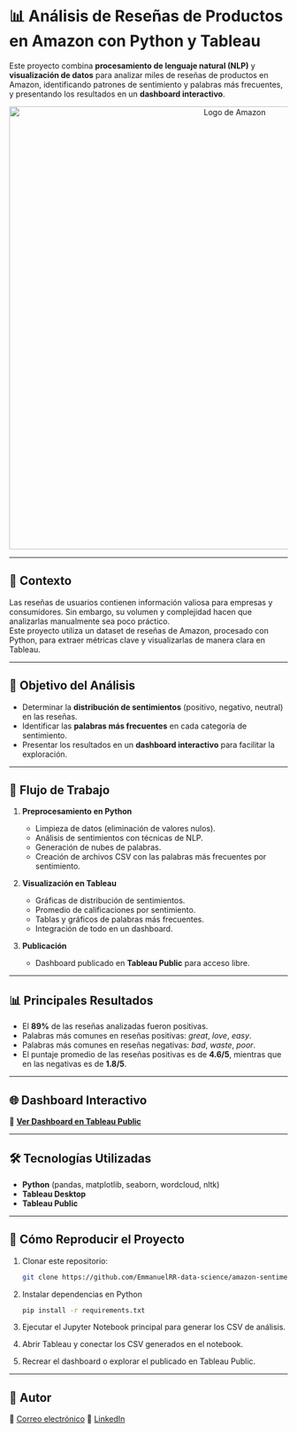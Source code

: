 # 📊 Análisis de Reseñas de Productos en Amazon con Python y Tableau

Este proyecto combina **procesamiento de lenguaje natural (NLP)** y **visualización de datos** para analizar miles de reseñas de productos en Amazon, identificando patrones de sentimiento y palabras más frecuentes, y presentando los resultados en un **dashboard interactivo**.

<p align="center">
<img src="https://upload.wikimedia.org/wikipedia/commons/thumb/a/a9/Amazon_logo.svg/905px-Amazon_logo.svg.png" alt="Logo de Amazon" width="800">
</p>

---

## 📌 Contexto
Las reseñas de usuarios contienen información valiosa para empresas y consumidores. Sin embargo, su volumen y complejidad hacen que analizarlas manualmente sea poco práctico.  
Este proyecto utiliza un dataset de reseñas de Amazon, procesado con Python, para extraer métricas clave y visualizarlas de manera clara en Tableau.

---

## 🎯 Objetivo del Análisis
- Determinar la **distribución de sentimientos** (positivo, negativo, neutral) en las reseñas.
- Identificar las **palabras más frecuentes** en cada categoría de sentimiento.
- Presentar los resultados en un **dashboard interactivo** para facilitar la exploración.

---

## 🔄 Flujo de Trabajo

1. **Preprocesamiento en Python**
   - Limpieza de datos (eliminación de valores nulos).
   - Análisis de sentimientos con técnicas de NLP.
   - Generación de nubes de palabras.
   - Creación de archivos CSV con las palabras más frecuentes por sentimiento.

2. **Visualización en Tableau**
   - Gráficas de distribución de sentimientos.
   - Promedio de calificaciones por sentimiento.
   - Tablas y gráficos de palabras más frecuentes.
   - Integración de todo en un dashboard.

3. **Publicación**
   - Dashboard publicado en **Tableau Public** para acceso libre.

---

## 📊 Principales Resultados
- El **89%** de las reseñas analizadas fueron positivas.
- Palabras más comunes en reseñas positivas: *great*, *love*, *easy*.
- Palabras más comunes en reseñas negativas: *bad*, *waste*, *poor*.
- El puntaje promedio de las reseñas positivas es de **4.6/5**, mientras que en las negativas es de **1.8/5**.

---

## 🌐 Dashboard Interactivo
🔗 **[Ver Dashboard en Tableau Public](https://public.tableau.com/views/Amazon_SA/Dashboard1?:language=es-ES&:sid=&:redirect=auth&:display_count=n&:origin=viz_share_link)**

---

## 🛠️ Tecnologías Utilizadas
- **Python** (pandas, matplotlib, seaborn, wordcloud, nltk)
- **Tableau Desktop**
- **Tableau Public**

---

## 📂 Cómo Reproducir el Proyecto
1. Clonar este repositorio:
   ```bash
   git clone https://github.com/EmmanuelRR-data-science/amazon-sentiment-analysis.git

2. Instalar dependencias en Python
   ```bash
   pip install -r requirements.txt
3. Ejecutar el Jupyter Notebook principal para generar los CSV de análisis.

4. Abrir Tableau y conectar los CSV generados en el notebook.

5. Recrear el dashboard o explorar el publicado en Tableau Public.

---

## 👤 Autor
📧 [Correo electrónico](emmanuel.mec@gmail.com)
🔗 [LinkedIn](linkedin.com/in/emmanuel-data-science)
